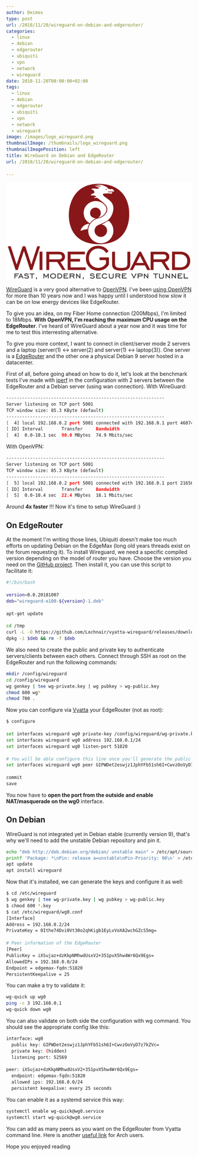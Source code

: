 ```yaml
---
author: Deimos
type: post
url: /2018/11/20/wireguard-on-debian-and-edgerouter/
categories:
  - linux
  - debian
  - edgerouter
  - ubiquiti
  - vpn
  - network
  - wireguard
date: 2018-11-20T00:00:00+02:00
tags:
  - linux
  - debian
  - edgerouter
  - ubiquiti
  - vpn
  - network
  - wireguard
image: /images/logo_wireguard.png
thumbnailImage: /thumbnails/logo_wireguard.png
thumbnailImagePosition: left
title: WireGuard on Debian and EdgeRouter
url: /2018/11/20/wireguard-on-debian-and-edgerouter/

---
```


![WireGuard](/images/wireguard.png)

[WireGuard][1] is a very good alternative to [OpenVPN][2]. I've been [using OpenVPN][3] for more than 10 years now and I was happy until I understood how slow it can be on low energy devices like EdgeRouter.

To give you an idea, on my Fiber Home connection (200Mbps), I'm limited to 18Mbps. **With OpenVPN, I'm reaching the maximum CPU usage on the EdgeRouter**. I've heard of WireGuard about a year now and it was time for me to test this interresting alternative.

To give you more context, I want to connect in client/server mode 2 servers and a laptop (server(1) <-> server(2) and server(1) <-> laptop(3)). One server is a [EdgeRouter][4] and the other one a physical Debian 9 server hosted in a datacenter.

First of all, before going ahead on how to do it, let's look at the benchmark tests I've made with [iperf][5] in the configuration with 2 servers between the EdgeRouter and a Debian server (using wan connection). With WireGuard:

```bash
------------------------------------------------------------
Server listening on TCP port 5001
TCP window size: 85.3 KByte (default)
------------------------------------------------------------
[  4] local 192.168.0.2 port 5001 connected with 192.168.0.1 port 46074
[ ID] Interval       Transfer     Bandwidth
[  4]  0.0-10.1 sec  90.0 MBytes  74.9 Mbits/sec
```

With OpenVPN:

```bash
------------------------------------------------------------
Server listening on TCP port 5001
TCP window size: 85.3 KByte (default)
------------------------------------------------------------
[  5] local 192.168.0.2 port 5001 connected with 192.168.0.1 port 21656
[ ID] Interval       Transfer     Bandwidth
[  5]  0.0-10.4 sec  22.4 MBytes  18.1 Mbits/sec
```

Around **4x faster** !!! Now it's time to setup WireGuard :)

## On EdgeRouter

At the moment I'm writing those lines, Ubiquiti doesn't make too much efforts on updating Debian on the EdgeMax (long old years threads exist on the forum requesting it). To install Wireguard, we need a specific compiled version depending on the model of router you have. Choose the version you need on the [GitHub project][6]. Then install it, you can use this script to facilitate it:

```bash
#!/bin/bash

version=0.0.20181007
deb="wireguard-e100-${version}-1.deb"

apt-get update

cd /tmp
curl -L -O https://github.com/Lochnair/vyatta-wireguard/releases/download/${version}-1/$deb
dpkg -i $deb && rm -f $deb
```

We also need to create the public and private key to authenticate servers/clients between each others. Connect through SSH as root on the EdgeRouter and run the following commands:

```bash
mkdir /config/wireguard
cd /config/wireguard
wg genkey | tee wg-private.key | wg pubkey > wg-public.key
chmod 600 wg*
chmod 700 .
```

Now you can configure via [Vyatta][8] your EdgeRouter (not as root):

```bash
$ configure

set interfaces wireguard wg0 private-key /config/wireguard/wg-private.key
set interfaces wireguard wg0 address 192.168.0.1/24
set interfaces wireguard wg0 listen-port 51820

# You will be able configure this line once you'll generate the public key of the other server
set interfaces wireguard wg0 peer GIPWDet2eswjz1JphYFb51sh6I+CwvzOoVyD7z7kZVc= allowed-ips 192.168.0.0/24

commit
save
```

You now have to **open the port from the outside and enable NAT/masquerade on the wg0** interface.

## On Debian

WireGuard is not integrated yet in Debian stable (currently version 9), that's why we'll need to add the unstable Debian repository and pin it.

```bash
echo "deb http://deb.debian.org/debian/ unstable main" > /etc/apt/sources.list.d/unstable-wireguard.list
printf 'Package: *\nPin: release a=unstable\nPin-Priority: 90\n' > /etc/apt/preferences.d/limit-unstable
apt update
apt install wireguard
```

Now that it's installed, we can generate the keys and configure it as well:

```bash
$ cd /etc/wireguard
$ wg genkey | tee wg-private.key | wg pubkey > wg-public.key
$ chmod 600 *.key
$ cat /etc/wireguard/wg0.conf
[Interface]
Address = 192.168.0.2/24
PrivateKey = 0Ithe74Dvi0Vt30o2qhKigb1EyLvVoXA2wchGZcS5mg=

# Peer information of the EdgeRouter
[Peer]
PublicKey = iXSujaz+dzKkpNMhwdUsxV2+351pvX5hw4Wr6Qx9Egs=
AllowedIPs = 192.168.0.0/24
Endpoint = edgemax-fqdn:51820
PersistentKeepalive = 25
```

You can make a try to validate it:

```bash
wg-quick up wg0
ping -c 3 192.168.0.1
wg-quick down wg0
```

You can also validate on both side the configuration with wg command. You should see the appropriate config like this:

```bash
interface: wg0
  public key: GIPWDet2eswjz1JphYFb51sh6I+CwvzOoVyD7z7kZVc=
  private key: (hidden)
  listening port: 52569

peer: iXSujaz+dzKkpNMhwdUsxV2+351pvX5hw4Wr6Qx9Egs=
  endpoint: edgemax-fqdn:51820
  allowed ips: 192.168.0.0/24
  persistent keepalive: every 25 seconds
```

You can enable it as a systemd service this way:
```bash
systemctl enable wg-quick@wg0.service
systemctl start wg-quick@wg0.service
```

You can add as many peers as you want on the EdgeRouter from Vyatta command line.
Here is another [useful link][7] for Arch users.

Hope you enjoyed reading

 [1]: https://www.wireguard.com/
 [2]: https://openvpn.net/
 [3]: https://wiki.deimos.fr/OpenVPN_:_Mise_en_place_d'OpenVPN_sur_diff%C3%A9rentes_plateformes
 [4]: https://www.ubnt.com/edgemax/edgerouter-poe/
 [5]: https://iperf.fr
 [6]: https://github.com/Lochnair/vyatta-wireguard
 [7]: https://wiki.archlinux.org/index.php/WireGuard
 [8]: https://vyos.io/
